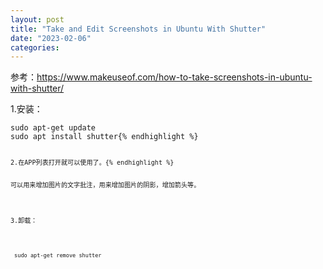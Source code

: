```yaml
---
layout: post
title: "Take and Edit Screenshots in Ubuntu With Shutter"
date: "2023-02-06"
categories: 
---
```

<p>参考：<a href="https://www.makeuseof.com/how-to-take-screenshots-in-ubuntu-with-shutter/">https://www.makeuseof.com/how-to-take-screenshots-in-ubuntu-with-shutter/</a></p>

<p>1.安装：</p>

<pre>
<code>sudo apt-get update 
sudo apt install shutter{% endhighlight %}

<pre>
<code>2.在APP列表打开就可以使用了。{% endhighlight %}

<p>可以用来增加图片的文字批注，用来增加图片的阴影，增加箭头等。</p>

<p>3.卸载：</p>

<pre>
 <code>sudo apt-get remove shutter </code> </pre>

